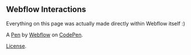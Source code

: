 Webflow Interactions
--------------------
Everything on this page was actually made directly within Webflow itself :)

A [Pen](http://codepen.io/team/webflow/pen/pvydKd) by [Webflow](http://codepen.io/webflow) on [CodePen](http://codepen.io/).

[License](http://codepen.io/team/webflow/pen/pvydKd/license).
